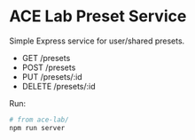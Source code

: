 # ACE Lab Preset Service

Simple Express service for user/shared presets.

- GET /presets
- POST /presets
- PUT /presets/:id
- DELETE /presets/:id

Run:

```bash
# from ace-lab/
npm run server
```
